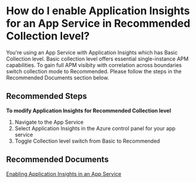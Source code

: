 <properties 
    pageTitle="How do I enable Application Insights for an App Service in Recommended Collection level?"
    description="Explain the current state of App Services integration"
    service="microsoft.insights"
    resource="components"
    authors="rajkumar-rangaraj"
    ms.author="rajrang"
    articleId="insights_appservice_basic_collection"
    displayOrder=""
    selfHelpType="diagnoseandsolve"
    cloudEnvironments="public"
    productPesIds="15693" 
 />
 
# How do I enable Application Insights for an App Service in Recommended Collection level?

You're using an App Service with Application Insights which has Basic Collection level. Basic collection level offers essential single-instance APM capabilities. To gain full APM visibity with correlation across boundaries switch collection mode to Recommended. Please follow the steps in the Recommended Documents section below.<br>

## **Recommended Steps**

**To modify Application Insights for Recommended Collection level**<br>

1. Navigate to the App Service
2. Select Application Insights in the Azure control panel for your app service
3. Toggle Collection level switch from Basic to Recommended

## **Recommended Documents**
[Enabling Application Insights in an App Service](https://docs.microsoft.com/azure/azure-monitor/app/azure-web-apps)<br>
